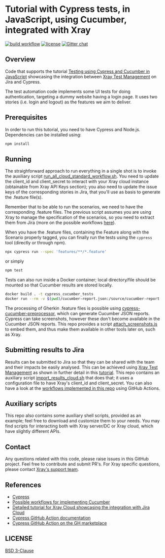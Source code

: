 # Tutorial with Cypress tests, in JavaScript, using Cucumber, integrated with Xray

[![build workflow](https://github.com/Xray-App/tutorial-js-cypress-cucumber/actions/workflows/main-cloud.yml/badge.svg)](https://github.com/Xray-App/tutorial-js-cypress-cucumber/actions/workflows/main-cloud.yml)
[![license](https://img.shields.io/badge/License-BSD%203--Clause-green.svg)](https://opensource.org/licenses/BSD-3-Clause)
[![Gitter chat](https://badges.gitter.im/gitterHQ/gitter.png)](https://gitter.im/Xray-App/community)

## Overview

Code that supports the tutorial [Testing using Cypress and Cucumber in JavaScript](https://docs.getxray.app/display/XRAYCLOUD/Testing+using+Cypress+and+Cucumber+in+JavaScript) showcasing the integration between [Xray Test Management](https://www.getxray.app/) on Jira and Cypress.

The test automation code implements some UI tests for doing authentication, targeting a dummy website having a login page. It uses two stories (i.e. login and logout) as the features we aim to deliver.

## Prerequisites

In order to run this tutorial, you need to have Cypress and Node.js.
Dependencies can be installed using:

```bash
npm install
```

## Running

The straighforward approach to run everything in a single shot is to invoke the auxiliary script [run_all_cloud_standard_workflow.sh](run_all_cloud_standard_workflow.sh).
You need to update the client_id and client_secret to interact with your Xray cloud instance (obtainable from Xray API Keys section); you also need to update the issue keys of the corresponding stories in Jira, that you'll use as basis to generate the .feature file(s).

Remember that to be able to run the scenarios, we need to have the corresponding .feature files. The previous script assumes you are using Xray to manage the specification of the scenarios, so you need to extract them from Jira (more on the possible workflows [here](https://docs.getxray.app/pages/viewpage.action?pageId=31622264)).

When you have the .feature files, containing the Feature along with the Scenario properly tagged, you can finally run the tests using the `cypress` tool (directly or through npm).

```bash
npx cypress run --spec 'features/**/*.feature'
```

or simply

```bash
npm test
```

Tests can also run inside a Docker container; local directory/file should be mounted so that Cucumber results are stored locally.

```bash
docker build . -t cypress_cucumber_tests
docker run --rm -v $(pwd)/cucumber-report.json:/source/cucumber-report.json -t cypress_cucumber_tests
```

The processing of Gherkin .feature files is possible using [cypress-cucumber-preprocessor](https://github.com/badeball/cypress-cucumber-preprocessor), which can generate Cucumber JSON reports.
Cypress can take screenshots, however these don't become available in the Cucumber JSON reports. This repo provides a script [attach_screenshots.js](attach_screenshots.js) to embed them, and thus make them available in other tools later on, such as Xray.

## Submitting results to Jira

Results can be submitted to Jira so that they can be shared with the team and their impacts be easily analysed.
This can be achieved using [Xray Test Management](https://www.getxray.app/) as shown in further detail in this [tutorial](https://docs.getxray.app/pages/viewpage.action?pageId=76982913).
This repo contains an auxiliary script [import_results_cloud.sh](import_results_cloud.sh) that does that; it uses a configuration file to have Xray's client_id and client_secret.
You can also have a look at the [workflows implemented in this repo](.github/workflows) using GitHub Actions.


## Auxiliary scripts

This repo also contains some auxiliary shell scripts, provided as an example; feel free to download and customize them to your needs.
You may find scripts for interacting both with Xray server/DC or Xray cloud, which have slightly different APIs.


## Contact

Any questions related with this code, please raise issues in this GitHub project. Feel free to contribute and submit PR's.
For Xray specific questions, please contact [Xray's support team](https://jira.getxray.app/servicedesk/customer/portal/2).

## References

- [Cypress](https://www.cypress.io/)
- [Possible workflows for implementing Cucumber](https://docs.getxray.app/pages/viewpage.action?pageId=31622264)
- [Detailed tutorial for Xray Cloud showcasing the integration with Jira Cloud](https://docs.getxray.app/display/XRAYCLOUD/Testing+using+Cypress+and+Cucumber+in+JavaScript)
- [Cypress GitHub Action documentation](https://docs.cypress.io/guides/continuous-integration/github-actions)
- [Cypress GitHub Action on the GH marketplace](https://github.com/marketplace/actions/cypress-io )


## LICENSE

[BSD 3-Clause](LICENSE)

